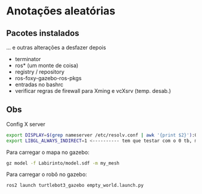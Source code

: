 # Anotações aleatórias

## Pacotes instalados

... e outras alterações a desfazer depois

- terminator
- ros* (um monte de coisa)
- registry / repository
- ros-foxy-gazebo-ros-pkgs
- entradas no bashrc
- verificar regras de firewall para Xming e vcXsrv (temp. desab.)

## Obs

Config X server

```bash
export DISPLAY=$(grep nameserver /etc/resolv.conf | awk '{print $2}'):0.0
export LIBGL_ALWAYS_INDIRECT=1 <---------- tem que testar com o 0 tb, mas o 1 deu certo
```

Para carregar o mapa no gazebo:

```bash
gz model -f Labirinto/model.sdf -m my_mesh
```

Para carregar o robô no gazebo:

```bash
ros2 launch turtlebot3_gazebo empty_world.launch.py
```